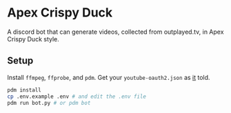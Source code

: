 # Apex Crispy Duck

A discord bot that can generate videos, collected from outplayed.tv, in Apex Crispy Duck style.

## Setup

Install `ffmpeg`, `ffprobe`, and `pdm`. Get your `youtube-oauth2.json` as [it](https://developers.google.com/youtube/v3/guides/uploading_a_video) told.

```bash
pdm install
cp .env.example .env # and edit the .env file
pdm run bot.py # or pdm bot
```

